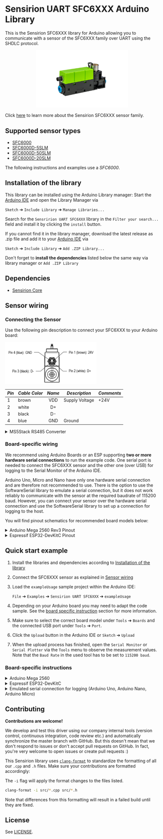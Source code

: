 # Sensirion UART SFC6XXX Arduino Library

This is the Sensirion SFC6XXX library for Arduino allowing you to 
communicate with a sensor of the SFC6XXX family over UART using the SHDLC protocol.

<center><img src="images/product-image-sfc6xxx.png" width="300px"></center>

Click [here](https://sensirion.com/sfc6000) to learn more about the Sensirion SFC6XXX sensor family.



## Supported sensor types

- [SFC6000](https://sensirion.com/products/catalog/SFC6000/)
- [SFC6000D-5SLM](https://sensirion.com/products/catalog/SFC6000D-5slm/)
- [SFC6000D-50SLM](https://sensirion.com/products/catalog/SFC6000D-50slm/)
- [SFC6000D-20SLM](https://sensirion.com/products/catalog/SFC6000D-20slm/)

The following instructions and examples use a *SFC6000*.




## Installation of the library

This library can be installed using the Arduino Library manager:
Start the [Arduino IDE](http://www.arduino.cc/en/main/software) and open
the Library Manager via

`Sketch` ➔ `Include Library` ➔ `Manage Libraries...`

Search for the `Sensririon UART SFC6XXX` library in the `Filter your search...` 
field and install it by clicking the `install` button.

If you cannot find it in the library manager, download the latest release as .zip file 
and add it to your [Arduino IDE](http://www.arduino.cc/en/main/software) via

`Sketch` ➔ `Include Library` ➔ `Add .ZIP Library...`

Don't forget to **install the dependencies** listed below the same way via library 
manager or `Add .ZIP Library`


## Dependencies
* [Sensirion Core](https://github.com/Sensirion/arduino-core)


## Sensor wiring

### Connecting the Sensor

Use the following pin description to connect your SFC6XXX to your Arduino board:

<img src="images/product-pinout-sfc6xxx.png" width="300px">

| *Pin* | *Cable Color* | *Name* | *Description*  | *Comments* |
|-------|---------------|:------:|----------------|------------|
| 1 | brown | VDD | Supply Voltage | +24V
| 2 | white | D+ |  | 
| 3 | black | D- |  | 
| 4 | blue | GND | Ground | 


<details>
<summary>
MS5Stack RS485 Converter
</summary>
<p>
Wiring of sensor pins to Adapter:

| *Sensor Pin* | *Cable Color* | *Name* | *Adapter connection*  | *Comments* |
|--------------|---------------|:-------------:|------------|------------|
| 1 | brown | VDD | +24V | Connect to external power supply.
| 2 | white | D+ | B | 
| 3 | black | D- | A | 
| 4 | blue | GND | Ground | Connect the Ground of the external power supply to the adapter ground as well

Wiring of Adapter to Arduino:

| *Adapter* | *Cable Color* | *Arduino Pin* | *Comments* |
|--------------|---------------|:-------------:|------------|
| TXD | white | RX | cross over
| RXD | yellow | TX | cross over | 
| 5V | red | +5V | Power supply for the adapter.
| GND | black | GND | Connect the Ground of the external power supply to the adapter ground as well

</p>
</details>

### Board-specific wiring

We recommend using Arduino Boards or an ESP supporting **two or more hardware serial connections** 
to run the example code. One serial port is needed to connect the SFC6XXX sensor and the other one 
(over USB) for logging to the Serial Monitor of the Arduino IDE.

Arduino Uno, Micro and Nano have only one hardware serial connection and are therefore not recommended to use. 
There is the option to use the SoftwareSerial library to emulate a serial connection, but it does not work 
reliably to communicate with the sensor at the required baudrate of 115200 baud. However, you can connect your sensor 
over the hardware serial connection and use the SoftwareSerial library to set up a connection for logging to the host.

You will find pinout schematics for recommended board models below:

<details><summary>Arduino Mega 2560 Rev3 Pinout</summary>
<p>

| *SFC6XXX* | *SFC6XXX Pin* | *Cable Color* | *Board Pin* |
| :---: | --- | --- | --- |
| VDD | 1 | brown | 5V |
| D+ | 2 | white |  |
| D- | 3 | black |  |
| GND | 4 | blue | GND |




> **Note:** Make sure to connect serial pins as cross-over (RX pin of sensor -> TX pin on Arduino; TX pin of sensor -> RX pin on Ardunio)

<img src="images/Arduino-uart-Mega-2560-Rev3-pinout-5V.png" width="600px">
</p>
</details>

<details><summary>Espressif ESP32-DevKitC Pinout</summary>
<p>

| *SFC6XXX* | *SFC6XXX Pin* | *Cable Color* | *Board Pin* |
| :---: | --- | --- | --- |
| VDD | 1 | brown | 5V |
| D+ | 2 | white |  |
| D- | 3 | black |  |
| GND | 4 | blue | GND |




> **Note:** Make sure to connect serial pins as cross-over (RX pin of sensor -> TX pin on ESP; TX pin of sensor -> RX pin on ESP)

<img src="images/esp32-serial2-devkitc-pinout-5V.png" width="600px">
</p>
</details>

## Quick start example

1. Install the libraries and dependencies according to [Installation of the library](#installation-of-the-library)

2. Connect the SFC6XXX sensor as explained in [Sensor wiring](#sensor-wiring)

3. Load the `exampleUsage` sample project within the Arduino IDE:

   `File` ➔ `Examples` ➔ `Sensirion UART SFC6XXX` ➔ `exampleUsage`

4. Depending on your Arduino board you may need to adapt the code sample. 
See the [board specific instruction](#board-specific-instructions) section for more information. 

5. Make sure to select the correct board model under `Tools` ➔ `Boards` and the 
   connected USB port under `Tools` ➔ `Port`.

6. Click the `Upload` button in the Arduino IDE or `Sketch` ➔ `Upload`

7. When the upload process has finished, open the `Serial Monitor` or `Serial
   Plotter` via the `Tools` menu to observe the measurement values. Note that
   the `Baud Rate` in the used tool has to be set to `115200 baud`.

### Board-specific instructions
<details><summary>Arduino Mega 2560</summary>
<p>

#### Serial Interface
The provided wiring instructed you to connect the SFC6XXX to **Serial Port 1**. 
Therefore, the following line needs to be used in the usage example code:

`#define SENSOR_SERIAL_INTERFACE Serial1`
</p>
</details>


<details><summary>Espressif ESP32-DevKitC</summary>
<p>

#### ESP32 Library
The ESP32 board is not supported by default with Arduino IDE. If it is your first time using an ESP32 board, 
you should follow this [guide](https://docs.espressif.com/projects/arduino-esp32/en/latest/installing.html) from 
Esspressif itself.

#### Serial Interface
The provided wiring instructed you to connect the sensor to **Serial Port 2**.

Since ESP boards require `HardwareSerial` implementation, you need to include the following lines in the usage example code:

```
#include <HardwareSerial.h>
HardwareSerial HwSerial(2);
#define SENSOR_SERIAL_INTERFACE HwSerial
```
</p>
</details>

<details><summary>Emulated serial connection for logging (Arduino Uno, Arduino Nano, Arduino Micro)</summary>
<p>
Use following instructions if your board has only one hardware serial port and you want to emulated a serial 
connection for logging to the host using the SoftwareSerial library.

* To connect your Arduino to your host for the logging connection, you can for example use the [USB to TTL Serial Cable from Adafruit](http://adafru.it/954).

  In the example we use Pin 8 and 9 on the Arduino Board for RX/TX.

    | Cable wire         | Wire color | Arduino Pin     |
    | -------------------|------------|-----------------|
    | TX line out of USB | green      | Pin8            |
    | RX line into USB   | white      | Pin9            |
    | ground             | black      | do not connect  |
    | RX line into USB   | red        | do not connect  |
  


    > Note: depending on your Arduino Board not all Pins can be used for RX, see [SoftwareSerial documentation](https://docs.arduino.cc/learn/built-in-libraries/software-serial#limitations-of-this-library) for more details.

* Adapt example usage code:

   * Add following header lines and set rxPin and txPin numbers to the pin numbers you connected your serial cable to.

      ```
      // Software serial setup
      #include <SoftwareSerial.h>
      #define rxPin 8
      #define txPin 9
      SoftwareSerial sw_serial =  SoftwareSerial(rxPin, txPin);
      ```
   * Set the define for the serial connection to use to communicate with the sensor to
  
     For Arduino Uno and Nano:

     `#define SENSOR_SERIAL_INTERFACE Serial`

     For Arduino Micro:

     `#define SENSOR_SERIAL_INTERFACE Serial1`

   * In the setup() add following lines of code:
      ```
      // Define pin modes for TX and RX
      pinMode(rxPin, INPUT);
      pinMode(txPin, OUTPUT);
      sw_serial.begin(9600);
      ```

      Remove the initialization lines for `Serial` used by default for logging.


   * Replace all occurences of `Serial.print` with `sw_serial.print`


* Load the example to your Arduino. Make sure to unplug supply voltage (5V pin) of the sensor while doing so, otherwise the Arduino IDE cannot communicate over the serial interface (as the USB Port and the TX/RX Pin use the same HW Serial interface).

* Instead of using the `Serial Monitor` or `Serial Plotter` of the Arduino IDE, open a serial monitor on your host system and set the `Baudrate` to `9600 baud`. On Linux you can for example use the `grabserial` tool:

   `grabserial -d /dev/ttyUSB0 -b 9600 --crtonewline`

* Press the Reset Button on your Arduino to restart the example execution once you have the sensor supply voltage plugged back in.

</p>
</details>



## Contributing

**Contributions are welcome!**

We develop and test this driver using our company internal tools (version
control, continuous integration, code review etc.) and automatically
synchronize the master branch with GitHub. But this doesn't mean that we don't
respond to issues or don't accept pull requests on GitHub. In fact, you're very
welcome to open issues or create pull requests :)

This Sensirion library uses
[`clang-format`](https://releases.llvm.org/download.html) to standardize the
formatting of all our `.cpp` and `.h` files. Make sure your contributions are
formatted accordingly:

The `-i` flag will apply the format changes to the files listed.

```bash
clang-format -i src/*.cpp src/*.h
```

Note that differences from this formatting will result in a failed build until
they are fixed.


## License

See [LICENSE](LICENSE).

